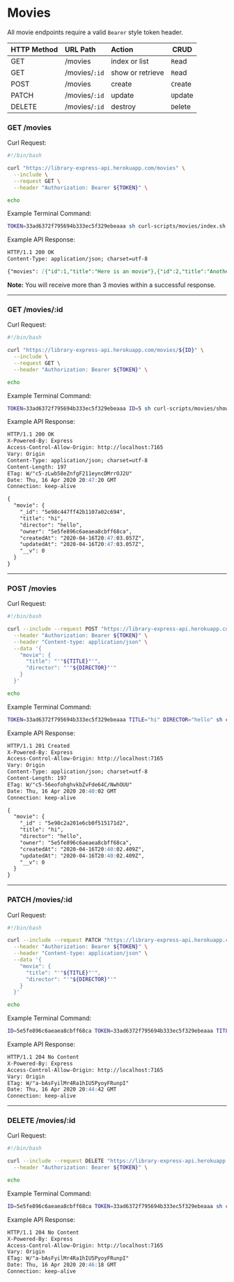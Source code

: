 # Movies

All movie endpoints require a valid `Bearer` style token header. 

| HTTP Method   | URL Path      | Action           | CRUD     |
|:--------------|:--------------|:-----------------|----------|
| GET           | /movies       | index or list    | `R`ead   |
| GET           | /movies/`:id` | show or retrieve | `R`ead   |
| POST          | /movies       | create           | `C`reate |
| PATCH         | /movies/`:id` | update           | `U`pdate |
| DELETE        | /movies/`:id` | destroy          | `D`elete |

### GET /movies

Curl Request:

```sh
#!/bin/bash

curl "https://library-express-api.herokuapp.com/movies" \
  --include \
  --request GET \
  --header "Authorization: Bearer ${TOKEN}" \

echo
```

Example Terminal Command:

```sh
TOKEN=33ad6372f795694b333ec5f329ebeaaa sh curl-scripts/movies/index.sh
```

Example API Response:

```md
HTTP/1.1 200 OK
Content-Type: application/json; charset=utf-8

{"movies": [{"id":1,"title":"Here is an movie"},{"id":2,"title":"Another movie lives!"},{"id":3,...}]}
```

**Note:** You will receive more than 3 movies within a successful response.

---

### GET /movies/:id

Curl Request:

```sh
#!/bin/bash

curl "https://library-express-api.herokuapp.com/movies/${ID}" \
  --include \
  --request GET \
  --header "Authorization: Bearer ${TOKEN}" \

echo
```

Example Terminal Command:

```sh
TOKEN=33ad6372f795694b333ec5f329ebeaaa ID=5 sh curl-scripts/movies/show.sh
```

Example API Response:

```md
HTTP/1.1 200 OK
X-Powered-By: Express
Access-Control-Allow-Origin: http://localhost:7165
Vary: Origin
Content-Type: application/json; charset=utf-8
Content-Length: 197
ETag: W/"c5-zLwb58eZnfgF211eyncDMrrOJ2U"
Date: Thu, 16 Apr 2020 20:47:20 GMT
Connection: keep-alive

{
  "movie": {
    "_id": "5e98c447ff42b1107a02c694",
    "title": "hi",
    "director": "hello",
    "owner": "5e5fe896c6aeaea8cbff68ca",
    "createdAt": "2020-04-16T20:47:03.057Z",
    "updatedAt": "2020-04-16T20:47:03.057Z",
    "__v": 0
  }
}
```

---

### POST /movies

Curl Request:

```sh
#!/bin/bash

curl --include --request POST "https://library-express-api.herokuapp.com/movies/" \
  --header "Authorization: Bearer ${TOKEN}" \
  --header "Content-type: application/json" \
  --data '{
    "movie": {
      "title": "'"${TITLE}"'",
      "director": "'"${DIRECTOR}"'"
    }
  }'

echo
```

Example Terminal Command:

```sh
TOKEN=33ad6372f795694b333ec5f329ebeaaa TITLE="hi" DIRECTOR="hello" sh curl-scripts/movies/create.sh
```

Example API Response:

```md
HTTP/1.1 201 Created
X-Powered-By: Express
Access-Control-Allow-Origin: http://localhost:7165
Vary: Origin
Content-Type: application/json; charset=utf-8
Content-Length: 197
ETag: W/"c5-56eofohghvkbZvFde64C/NwhOUU"
Date: Thu, 16 Apr 2020 20:40:02 GMT
Connection: keep-alive

{
  "movie": {
    "_id" : "5e98c2a201e6cb0f515171d2",
    "title": "hi",
    "director": "hello",
    "owner": "5e5fe896c6aeaea8cbff68ca",
    "createdAt": "2020-04-16T20:40:02.409Z",
    "updatedAt": "2020-04-16T20:40:02.409Z",
    "__v": 0
  }
}
```

---

### PATCH /movies/:id

Curl Request:

```sh
#!/bin/bash

curl --include --request PATCH "https://library-express-api.herokuapp.com/movies/${ID}" \
  --header "Authorization: Bearer ${TOKEN}" \
  --header "Content-type: application/json" \
  --data '{
    "movie": {
      "title": "'"${TITLE}"'",
      "director": "'"${DIRECTOR}"'"
    }
  }'

echo
```

Example Terminal Command:

```sh
ID=5e5fe896c6aeaea8cbff68ca TOKEN=33ad6372f795694b333ec5f329ebeaaa TITLE="My updated movie" DIRECTOR="Joe Shmoe" sh curl-scripts/movies/update.sh
```

Example API Response:

```md
HTTP/1.1 204 No Content
X-Powered-By: Express
Access-Control-Allow-Origin: http://localhost:7165
Vary: Origin
ETag: W/"a-bAsFyilMr4Ra1hIU5PyoyFRunpI"
Date: Thu, 16 Apr 2020 20:44:42 GMT
Connection: keep-alive
```

---

### DELETE /movies/:id

Curl Request:

```sh
#!/bin/bash

curl --include --request DELETE "https://library-express-api.herokuapp.com/movies/${ID}" \
  --header "Authorization: Bearer ${TOKEN}" \

echo
```

Example Terminal Command:

```sh
ID=5e5fe896c6aeaea8cbff68ca TOKEN=33ad6372f795694b333ec5f329ebeaaa sh curl-scripts/movies/destroy.sh
```

Example API Response:

```md
HTTP/1.1 204 No Content
X-Powered-By: Express
Access-Control-Allow-Origin: http://localhost:7165
Vary: Origin
ETag: W/"a-bAsFyilMr4Ra1hIU5PyoyFRunpI"
Date: Thu, 16 Apr 2020 20:46:18 GMT
Connection: keep-alive
```